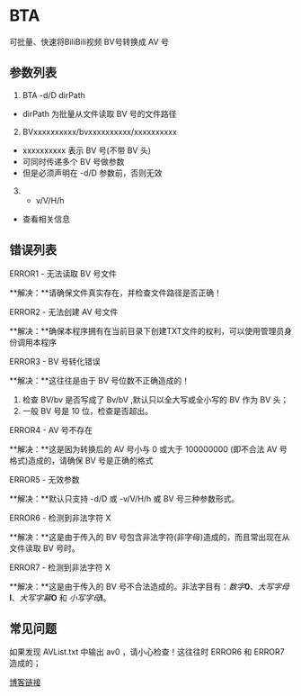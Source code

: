 # BTA

可批量、快速将BiliBili视频 BV号转换成 AV 号

## 参数列表

1. BTA -d/D dirPath
  + dirPath 为批量从文件读取 BV 号的文件路径
2. BVxxxxxxxxxx/bvxxxxxxxxxx/xxxxxxxxxx
  + xxxxxxxxxx 表示 BV 号(不带 BV 头)
  + 可同时传递多个 BV 号做参数
  + 但是必须声明在 -d/D 参数前，否则无效
3. - v/V/H/h
  + 查看相关信息

## 错误列表

ERROR1 - 无法读取 BV 号文件

**解决：**请确保文件真实存在，并检查文件路径是否正确！

ERROR2 - 无法创建 AV 号文件

**解决：**确保本程序拥有在当前目录下创建TXT文件的权利，可以使用管理员身份调用本程序

ERROR3 - BV 号转化错误

**解决：**这往往是由于 BV 号位数不正确造成的！

1. 检查 BV/bv 是否写成了 Bv/bV ,默认只以全大写或全小写的 BV 作为 BV 头；
2. 一般 BV 号是 10 位，检查是否超出。

ERROR4 - AV 号不存在

**解决：**这是因为转换后的 AV 号小与 0 或大于 100000000 (即不合法 AV 号格式)造成的，请确保 BV 号是正确的格式

ERROR5 - 无效参数

**解决：**默认只支持 -d/D 或 -v/V/H/h 或 BV 号三种参数形式。

ERROR6 - 检测到非法字符 X

**解决：**这是由于传入的 BV 号包含非法字符(非字母)造成的，而且常出现在从文件读取 BV 号时。

ERROR7 - 检测到非法字符 X

**解决：**这是由于传入的  BV 号不合法造成的。非法字目有：_数字_**0**、_大写字母_**I**、_大写字幕_**O** 和 _小写字母_**l**。

## 常见问题

如果发现 AVList.txt 中输出 av0 ，请小心检查！这往往时 ERROR6 和 ERROR7 造成的；

[博客链接](https://www.cnblogs.com/seafever/BTA.html)

